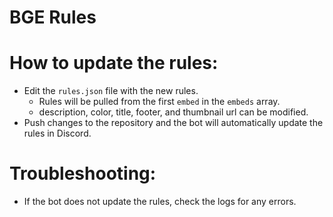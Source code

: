 # BGE Rules 

# How to update the rules:

- Edit the `rules.json` file with the new rules. 
    - Rules will be pulled from the first `embed` in the `embeds` array.
    - description, color, title, footer, and thumbnail url can be modified.
- Push changes to the repository and the bot will automatically update the rules in Discord.

# Troubleshooting:
- If the bot does not update the rules, check the logs for any errors.